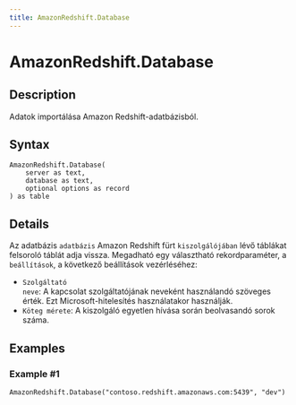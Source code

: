 ```yaml
---
title: AmazonRedshift.Database
---
```


# AmazonRedshift.Database


## Description

Adatok importálása Amazon Redshift-adatbázisból.


## Syntax

```powerquery
AmazonRedshift.Database(
    server as text,
    database as text,
    optional options as record
) as table
```


## Details

Az adatbázis <code>adatbázis</code> Amazon Redshift fürt <code>kiszolgálójában</code> lévő táblákat felsoroló táblát adja vissza.  Megadható egy választható rekordparaméter, a <code>beállítások</code>, a következő beállítások vezérléséhez:<ul><li><code>Szolgáltató neve</code>: A kapcsolat szolgáltatójának neveként használandó szöveges érték. Ezt Microsoft-hitelesítés használatakor használják.</li><li><code>Köteg mérete</code>: A kiszolgáló egyetlen hívása során beolvasandó sorok száma.</li></ul>  


## Examples

### Example #1 

```powerquery
AmazonRedshift.Database("contoso.redshift.amazonaws.com:5439", "dev")
```



